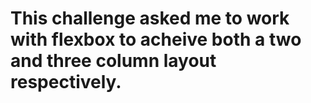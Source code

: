 # This challenge asked me to work with flexbox to acheive both a two and three column layout respectively.
